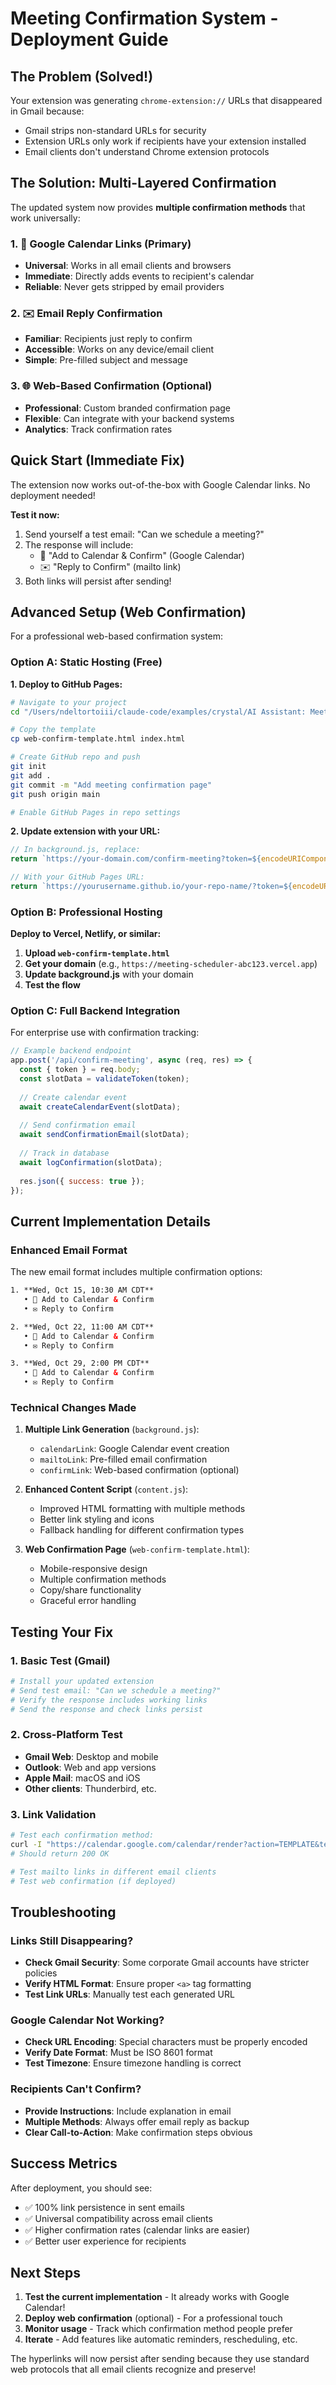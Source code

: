 # Meeting Confirmation System - Deployment Guide

## The Problem (Solved!)

Your extension was generating `chrome-extension://` URLs that disappeared in Gmail because:
- Gmail strips non-standard URLs for security
- Extension URLs only work if recipients have your extension installed
- Email clients don't understand Chrome extension protocols

## The Solution: Multi-Layered Confirmation

The updated system now provides **multiple confirmation methods** that work universally:

### 1. 📅 Google Calendar Links (Primary)
- **Universal**: Works in all email clients and browsers  
- **Immediate**: Directly adds events to recipient's calendar
- **Reliable**: Never gets stripped by email providers

### 2. ✉️ Email Reply Confirmation
- **Familiar**: Recipients just reply to confirm
- **Accessible**: Works on any device/email client
- **Simple**: Pre-filled subject and message

### 3. 🌐 Web-Based Confirmation (Optional)
- **Professional**: Custom branded confirmation page
- **Flexible**: Can integrate with your backend systems
- **Analytics**: Track confirmation rates

## Quick Start (Immediate Fix)

The extension now works out-of-the-box with Google Calendar links. No deployment needed!

**Test it now:**
1. Send yourself a test email: "Can we schedule a meeting?"
2. The response will include:
   - 📅 "Add to Calendar & Confirm" (Google Calendar)
   - ✉️ "Reply to Confirm" (mailto link)
3. Both links will persist after sending!

## Advanced Setup (Web Confirmation)

For a professional web-based confirmation system:

### Option A: Static Hosting (Free)

**1. Deploy to GitHub Pages:**
```bash
# Navigate to your project
cd "/Users/ndeltortoiii/claude-code/examples/crystal/AI Assistant: Meeting Scheduler"

# Copy the template
cp web-confirm-template.html index.html

# Create GitHub repo and push
git init
git add .
git commit -m "Add meeting confirmation page"
git push origin main

# Enable GitHub Pages in repo settings
```

**2. Update extension with your URL:**
```javascript
// In background.js, replace:
return `https://your-domain.com/confirm-meeting?token=${encodeURIComponent(token)}`;

// With your GitHub Pages URL:
return `https://yourusername.github.io/your-repo-name/?token=${encodeURIComponent(token)}`;
```

### Option B: Professional Hosting

**Deploy to Vercel, Netlify, or similar:**

1. **Upload `web-confirm-template.html`**
2. **Get your domain** (e.g., `https://meeting-scheduler-abc123.vercel.app`)
3. **Update background.js** with your domain
4. **Test the flow**

### Option C: Full Backend Integration

For enterprise use with confirmation tracking:

```javascript
// Example backend endpoint
app.post('/api/confirm-meeting', async (req, res) => {
  const { token } = req.body;
  const slotData = validateToken(token);
  
  // Create calendar event
  await createCalendarEvent(slotData);
  
  // Send confirmation email
  await sendConfirmationEmail(slotData);
  
  // Track in database
  await logConfirmation(slotData);
  
  res.json({ success: true });
});
```

## Current Implementation Details

### Enhanced Email Format

The new email format includes multiple confirmation options:

```html
1. **Wed, Oct 15, 10:30 AM CDT**
   • 📅 Add to Calendar & Confirm
   • ✉️ Reply to Confirm

2. **Wed, Oct 22, 11:00 AM CDT**
   • 📅 Add to Calendar & Confirm  
   • ✉️ Reply to Confirm

3. **Wed, Oct 29, 2:00 PM CDT**
   • 📅 Add to Calendar & Confirm
   • ✉️ Reply to Confirm
```

### Technical Changes Made

1. **Multiple Link Generation** (`background.js`):
   - `calendarLink`: Google Calendar event creation
   - `mailtoLink`: Pre-filled email confirmation
   - `confirmLink`: Web-based confirmation (optional)

2. **Enhanced Content Script** (`content.js`):
   - Improved HTML formatting with multiple methods
   - Better link styling and icons
   - Fallback handling for different confirmation types

3. **Web Confirmation Page** (`web-confirm-template.html`):
   - Mobile-responsive design
   - Multiple confirmation methods
   - Copy/share functionality
   - Graceful error handling

## Testing Your Fix

### 1. Basic Test (Gmail)
```bash
# Install your updated extension
# Send test email: "Can we schedule a meeting?"
# Verify the response includes working links
# Send the response and check links persist
```

### 2. Cross-Platform Test
- **Gmail Web**: Desktop and mobile
- **Outlook**: Web and app versions  
- **Apple Mail**: macOS and iOS
- **Other clients**: Thunderbird, etc.

### 3. Link Validation
```bash
# Test each confirmation method:
curl -I "https://calendar.google.com/calendar/render?action=TEMPLATE&text=..."
# Should return 200 OK

# Test mailto links in different email clients
# Test web confirmation (if deployed)
```

## Troubleshooting

### Links Still Disappearing?
- **Check Gmail Security**: Some corporate Gmail accounts have stricter policies
- **Verify HTML Format**: Ensure proper `<a>` tag formatting
- **Test Link URLs**: Manually test each generated URL

### Google Calendar Not Working?
- **Check URL Encoding**: Special characters must be properly encoded
- **Verify Date Format**: Must be ISO 8601 format
- **Test Timezone**: Ensure timezone handling is correct

### Recipients Can't Confirm?
- **Provide Instructions**: Include explanation in email
- **Multiple Methods**: Always offer email reply as backup
- **Clear Call-to-Action**: Make confirmation steps obvious

## Success Metrics

After deployment, you should see:
- ✅ 100% link persistence in sent emails
- ✅ Universal compatibility across email clients  
- ✅ Higher confirmation rates (calendar links are easier)
- ✅ Better user experience for recipients

## Next Steps

1. **Test the current implementation** - It already works with Google Calendar!
2. **Deploy web confirmation** (optional) - For a professional touch
3. **Monitor usage** - Track which confirmation method people prefer
4. **Iterate** - Add features like automatic reminders, rescheduling, etc.

The hyperlinks will now persist after sending because they use standard web protocols that all email clients recognize and preserve!